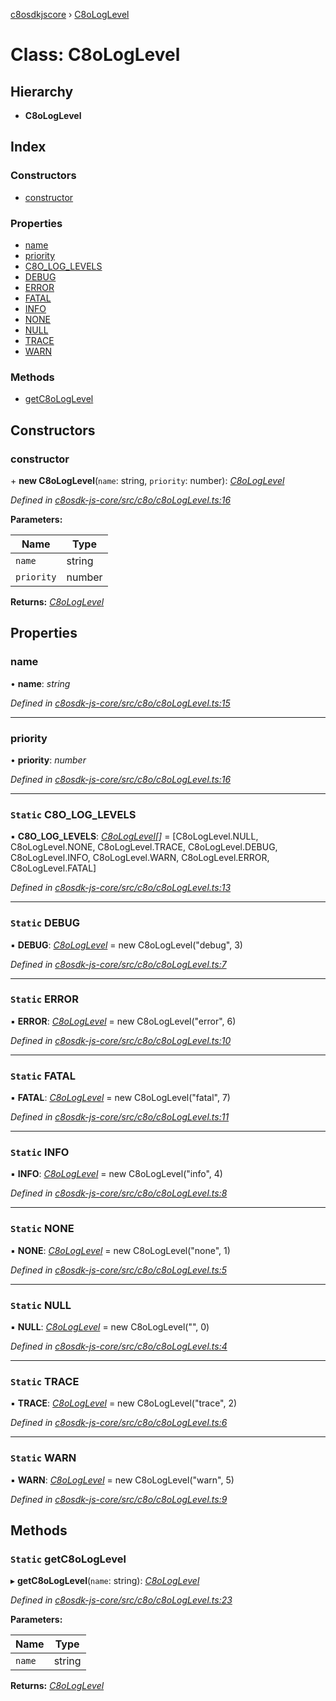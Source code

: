 [c8osdkjscore](../README.md) › [C8oLogLevel](c8ologlevel.md)

# Class: C8oLogLevel

## Hierarchy

* **C8oLogLevel**

## Index

### Constructors

* [constructor](c8ologlevel.md#constructor)

### Properties

* [name](c8ologlevel.md#name)
* [priority](c8ologlevel.md#priority)
* [C8O_LOG_LEVELS](c8ologlevel.md#static-c8o_log_levels)
* [DEBUG](c8ologlevel.md#static-debug)
* [ERROR](c8ologlevel.md#static-error)
* [FATAL](c8ologlevel.md#static-fatal)
* [INFO](c8ologlevel.md#static-info)
* [NONE](c8ologlevel.md#static-none)
* [NULL](c8ologlevel.md#static-null)
* [TRACE](c8ologlevel.md#static-trace)
* [WARN](c8ologlevel.md#static-warn)

### Methods

* [getC8oLogLevel](c8ologlevel.md#static-getc8ologlevel)

## Constructors

###  constructor

\+ **new C8oLogLevel**(`name`: string, `priority`: number): *[C8oLogLevel](c8ologlevel.md)*

*Defined in [c8osdk-js-core/src/c8o/c8oLogLevel.ts:16](https://github.com/convertigo/c8osdk-angular/blob/8cf70e2/src/c8o/c8oLogLevel.ts#L16)*

**Parameters:**

Name | Type |
------ | ------ |
`name` | string |
`priority` | number |

**Returns:** *[C8oLogLevel](c8ologlevel.md)*

## Properties

###  name

• **name**: *string*

*Defined in [c8osdk-js-core/src/c8o/c8oLogLevel.ts:15](https://github.com/convertigo/c8osdk-angular/blob/8cf70e2/src/c8o/c8oLogLevel.ts#L15)*

___

###  priority

• **priority**: *number*

*Defined in [c8osdk-js-core/src/c8o/c8oLogLevel.ts:16](https://github.com/convertigo/c8osdk-angular/blob/8cf70e2/src/c8o/c8oLogLevel.ts#L16)*

___

### `Static` C8O_LOG_LEVELS

▪ **C8O_LOG_LEVELS**: *[C8oLogLevel](c8ologlevel.md)[]* =  [C8oLogLevel.NULL, C8oLogLevel.NONE, C8oLogLevel.TRACE, C8oLogLevel.DEBUG, C8oLogLevel.INFO, C8oLogLevel.WARN, C8oLogLevel.ERROR, C8oLogLevel.FATAL]

*Defined in [c8osdk-js-core/src/c8o/c8oLogLevel.ts:13](https://github.com/convertigo/c8osdk-angular/blob/8cf70e2/src/c8o/c8oLogLevel.ts#L13)*

___

### `Static` DEBUG

▪ **DEBUG**: *[C8oLogLevel](c8ologlevel.md)* =  new C8oLogLevel("debug", 3)

*Defined in [c8osdk-js-core/src/c8o/c8oLogLevel.ts:7](https://github.com/convertigo/c8osdk-angular/blob/8cf70e2/src/c8o/c8oLogLevel.ts#L7)*

___

### `Static` ERROR

▪ **ERROR**: *[C8oLogLevel](c8ologlevel.md)* =  new C8oLogLevel("error", 6)

*Defined in [c8osdk-js-core/src/c8o/c8oLogLevel.ts:10](https://github.com/convertigo/c8osdk-angular/blob/8cf70e2/src/c8o/c8oLogLevel.ts#L10)*

___

### `Static` FATAL

▪ **FATAL**: *[C8oLogLevel](c8ologlevel.md)* =  new C8oLogLevel("fatal", 7)

*Defined in [c8osdk-js-core/src/c8o/c8oLogLevel.ts:11](https://github.com/convertigo/c8osdk-angular/blob/8cf70e2/src/c8o/c8oLogLevel.ts#L11)*

___

### `Static` INFO

▪ **INFO**: *[C8oLogLevel](c8ologlevel.md)* =  new C8oLogLevel("info", 4)

*Defined in [c8osdk-js-core/src/c8o/c8oLogLevel.ts:8](https://github.com/convertigo/c8osdk-angular/blob/8cf70e2/src/c8o/c8oLogLevel.ts#L8)*

___

### `Static` NONE

▪ **NONE**: *[C8oLogLevel](c8ologlevel.md)* =  new C8oLogLevel("none", 1)

*Defined in [c8osdk-js-core/src/c8o/c8oLogLevel.ts:5](https://github.com/convertigo/c8osdk-angular/blob/8cf70e2/src/c8o/c8oLogLevel.ts#L5)*

___

### `Static` NULL

▪ **NULL**: *[C8oLogLevel](c8ologlevel.md)* =  new C8oLogLevel("", 0)

*Defined in [c8osdk-js-core/src/c8o/c8oLogLevel.ts:4](https://github.com/convertigo/c8osdk-angular/blob/8cf70e2/src/c8o/c8oLogLevel.ts#L4)*

___

### `Static` TRACE

▪ **TRACE**: *[C8oLogLevel](c8ologlevel.md)* =  new C8oLogLevel("trace", 2)

*Defined in [c8osdk-js-core/src/c8o/c8oLogLevel.ts:6](https://github.com/convertigo/c8osdk-angular/blob/8cf70e2/src/c8o/c8oLogLevel.ts#L6)*

___

### `Static` WARN

▪ **WARN**: *[C8oLogLevel](c8ologlevel.md)* =  new C8oLogLevel("warn", 5)

*Defined in [c8osdk-js-core/src/c8o/c8oLogLevel.ts:9](https://github.com/convertigo/c8osdk-angular/blob/8cf70e2/src/c8o/c8oLogLevel.ts#L9)*

## Methods

### `Static` getC8oLogLevel

▸ **getC8oLogLevel**(`name`: string): *[C8oLogLevel](c8ologlevel.md)*

*Defined in [c8osdk-js-core/src/c8o/c8oLogLevel.ts:23](https://github.com/convertigo/c8osdk-angular/blob/8cf70e2/src/c8o/c8oLogLevel.ts#L23)*

**Parameters:**

Name | Type |
------ | ------ |
`name` | string |

**Returns:** *[C8oLogLevel](c8ologlevel.md)*
